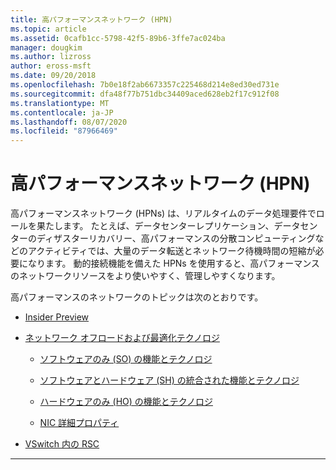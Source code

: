 ```yaml
---
title: 高パフォーマンスネットワーク (HPN)
ms.topic: article
ms.assetid: 0cafb1cc-5798-42f5-89b6-3ffe7ac024ba
manager: dougkim
ms.author: lizross
author: eross-msft
ms.date: 09/20/2018
ms.openlocfilehash: 7b0e18f2ab6673357c225468d214e8ed30ed731e
ms.sourcegitcommit: dfa48f77b751dbc34409aced628eb2f17c912f08
ms.translationtype: MT
ms.contentlocale: ja-JP
ms.lasthandoff: 08/07/2020
ms.locfileid: "87966469"
---
```

# <a name="high-performance-networking-hpn"></a>高パフォーマンスネットワーク (HPN)

高パフォーマンスネットワーク (HPNs) は、リアルタイムのデータ処理要件でロールを果たします。 たとえば、データセンターレプリケーション、データセンターのディザスターリカバリー、高パフォーマンスの分散コンピューティングなどのアクティビティでは、大量のデータ転送とネットワーク待機時間の短縮が必要になります。 動的接続機能を備えた HPNs を使用すると、高パフォーマンスのネットワークリソースをより使いやすく、管理しやすくなります。


高パフォーマンスのネットワークのトピックは次のとおりです。

- [Insider Preview](hpn-insider-preview.md)

- [ネットワーク オフロードおよび最適化テクノロジ](network-offload-and-optimization.md)

  - [ソフトウェアのみ (SO) の機能とテクノロジ](hpn-software-only-features.md)

  - [ソフトウェアとハードウェア (SH) の統合された機能とテクノロジ](hpn-software-hardware-features.md)

  - [ハードウェアのみ (HO) の機能とテクノロジ](hpn-hardware-only-features.md)

  - [NIC 詳細プロパティ](hpn-nic-advanced-properties.md)

- [VSwitch 内の RSC](rsc-in-the-vswitch.md)

---